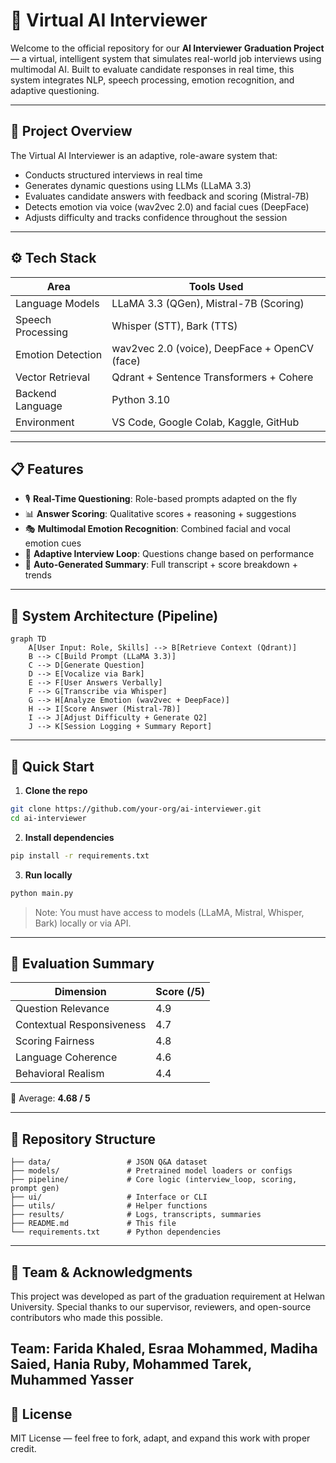 # 🤖 Virtual AI Interviewer

Welcome to the official repository for our **AI Interviewer Graduation Project** — a virtual, intelligent system that simulates real-world job interviews using multimodal AI. Built to evaluate candidate responses in real time, this system integrates NLP, speech processing, emotion recognition, and adaptive questioning.

---

## 📌 Project Overview

The Virtual AI Interviewer is an adaptive, role-aware system that:

* Conducts structured interviews in real time
* Generates dynamic questions using LLMs (LLaMA 3.3)
* Evaluates candidate answers with feedback and scoring (Mistral-7B)
* Detects emotion via voice (wav2vec 2.0) and facial cues (DeepFace)
* Adjusts difficulty and tracks confidence throughout the session

---

## ⚙️ Tech Stack

| Area              | Tools Used                                    |
| ----------------- | --------------------------------------------- |
| Language Models   | LLaMA 3.3 (QGen), Mistral-7B (Scoring)        |
| Speech Processing | Whisper (STT), Bark (TTS)                     |
| Emotion Detection | wav2vec 2.0 (voice), DeepFace + OpenCV (face) |
| Vector Retrieval  | Qdrant + Sentence Transformers + Cohere       |
| Backend Language  | Python 3.10                                   |
| Environment       | VS Code, Google Colab, Kaggle, GitHub         |

---

## 📋 Features

* 🎙️ **Real-Time Questioning**: Role-based prompts adapted on the fly
* 📊 **Answer Scoring**: Qualitative scores + reasoning + suggestions
* 🎭 **Multimodal Emotion Recognition**: Combined facial and vocal emotion cues
* 🔄 **Adaptive Interview Loop**: Questions change based on performance
* 📄 **Auto-Generated Summary**: Full transcript + score breakdown + trends

---

## 🧠 System Architecture (Pipeline)
```
graph TD
    A[User Input: Role, Skills] --> B[Retrieve Context (Qdrant)]
    B --> C[Build Prompt (LLaMA 3.3)]
    C --> D[Generate Question]
    D --> E[Vocalize via Bark]
    E --> F[User Answers Verbally]
    F --> G[Transcribe via Whisper]
    G --> H[Analyze Emotion (wav2vec + DeepFace)]
    H --> I[Score Answer (Mistral-7B)]
    I --> J[Adjust Difficulty + Generate Q2]
    J --> K[Session Logging + Summary Report]
```

---

## 🚀 Quick Start

1. **Clone the repo**

```bash
git clone https://github.com/your-org/ai-interviewer.git
cd ai-interviewer
```

2. **Install dependencies**

```bash
pip install -r requirements.txt
```

3. **Run locally**

```bash
python main.py
```

> Note: You must have access to models (LLaMA, Mistral, Whisper, Bark) locally or via API.

---

## 🧪 Evaluation Summary

| Dimension                 | Score (/5) |
| ------------------------- | ---------- |
| Question Relevance        | 4.9        |
| Contextual Responsiveness | 4.7        |
| Scoring Fairness          | 4.8        |
| Language Coherence        | 4.6        |
| Behavioral Realism        | 4.4        |

📌 Average: **4.68 / 5**

---

## 📂 Repository Structure

```
├── data/                 # JSON Q&A dataset
├── models/               # Pretrained model loaders or configs
├── pipeline/             # Core logic (interview_loop, scoring, prompt gen)
├── ui/                   # Interface or CLI
├── utils/                # Helper functions
├── results/              # Logs, transcripts, summaries
├── README.md             # This file
└── requirements.txt      # Python dependencies
```

---

## 📣 Team & Acknowledgments

This project was developed as part of the graduation requirement at Helwan University. Special thanks to our supervisor, reviewers, and open-source contributors who made this possible.

Team: Farida Khaled,
      Esraa Mohammed, 
      Madiha Saied,
      Hania Ruby,
      Mohammed Tarek,
      Muhammed Yasser
---

## 📌 License

MIT License — feel free to fork, adapt, and expand this work with proper credit.
